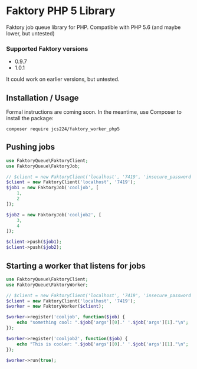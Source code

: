 # Faktory PHP 5 Library
Faktory job queue library for PHP. Compatible with PHP 5.6 (and maybe lower, but untested)

### Supported Faktory versions
- 0.9.7
- 1.0.1

It could work on earlier versions, but untested.

## Installation / Usage

Formal instructions are coming soon. In the meantime, use Composer to install the package:
```
composer require jcs224/faktory_worker_php5
```

## Pushing jobs

```php
use FaktoryQueue\FaktoryClient;
use FaktoryQueue\FaktoryJob;

// $client = new FaktoryClient('localhost', '7419', 'insecure_password'); // Example with password
$client = new FaktoryClient('localhost', '7419');
$job1 = new FaktoryJob('cooljob', [
    1,
    2
]);

$job2 = new FaktoryJob('cooljob2', [
    3,
    4
]);

$client->push($job1);
$client->push($job2);
```

## Starting a worker that listens for jobs

```php
use FaktoryQueue\FaktoryClient;
use FaktoryQueue\FaktoryWorker;

// $client = new FaktoryClient('localhost', '7419', 'insecure_password'); // Example with password
$client = new FaktoryClient('localhost', '7419');
$worker = new FaktoryWorker($client);

$worker->register('cooljob', function($job) {
    echo "something cool: ".$job['args'][0].' '.$job['args'][1]."\n";
});

$worker->register('cooljob2', function($job) {
    echo "This is cooler: ".$job['args'][0].' '.$job['args'][1]."\n";
});

$worker->run(true);
```

